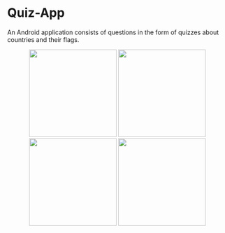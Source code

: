 # Quiz-App
An Android application consists of questions in the form of quizzes about countries and their flags.
<div align="center">
    <img src="https://github.com/yasserbakkar97/Quiz-App/assets/79779674/c29d9d63-f649-4164-9c2c-e79a4861157e" width="200px"</img> 
    <img src="https://github.com/yasserbakkar97/Quiz-App/assets/79779674/1e76413c-c25f-4283-baa3-e2e6e040f012" width="200px"</img> 
    <img src="https://github.com/yasserbakkar97/Quiz-App/assets/79779674/f8219aa0-e8d9-4b99-a043-a4ac93b96b87" width="200px"</img> 
    <img src="https://github.com/yasserbakkar97/Quiz-App/assets/79779674/8ecdc0bd-cfdc-4b21-9dad-6404c6518203" width="200px"</img> 

</div>
